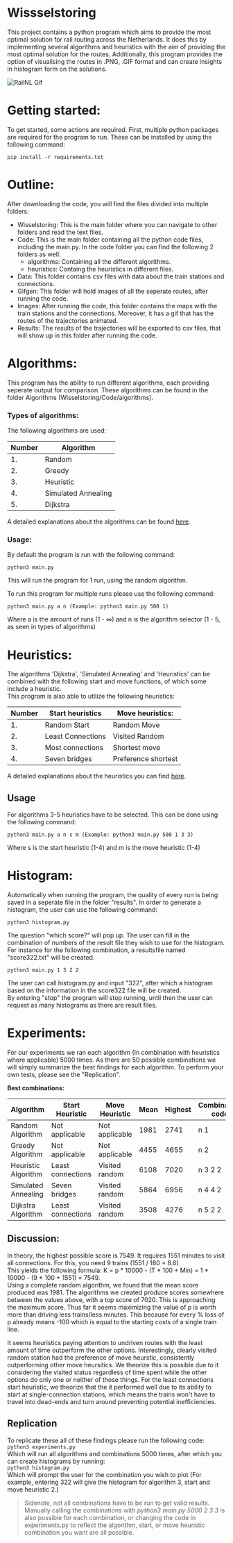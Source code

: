 # Wissselstoring
This project contains a python program which aims to provide the most optimal solution for rail routing across the Netherlands.
It does this by implementing several algorithms and heuristics with the aim of providing the most optimal solution for the routes.
Additionally, this program provides the option of visualising the routes in .PNG, .GIF format and can create insights in histogram form on the solutions.

![RailNL Gif](images/examplegif.gif)

# Getting started:
To get started, some actions are required. First, multiple python packages are required for the program to run. These can be installed by using the following command:

```pip install -r requirements.txt```

# Outline:
After downloading the code, you will find the files divided into multiple folders:
* Wisselstoring: This is the main folder where you can navigate to other folders and read the text files.
* Code: This is the main folder containing all the python code files, including the main.py. In the code folder you can find the following 2 folders as well:
    * algorithms: Containing all the different algorithms.
    * heuristics: Containg the heuristics in different files.
* Data: This folder contains csv files with data about the train stations and connections.
* Gifgen: This folder will hold images of all the seperate routes, after running the code.
* Images: After running the code, this folder contains the maps with the train stations and the connections. Moreover, it has a gif that has the routes of the trajectories animated.
* Results: The results of the trajectories will be exported to csv files, that will show up in this folder after running the code.

# Algorithms:
This program has the ability to run  different algorithms, each providing  seperate output for comparison.
These algorithms can be found in the folder Algorithms (Wisselstoring/Code/algorithms).

### Types of algorithms:
The following algorithms are used:

| Number | Algorithm |
| ------ | --------- |
| 1.     | Random    |
| 2.     | Greedy    | 
| 3.     | Heuristic |
| 4.     | Simulated Annealing | 
| 5.     | Dijkstra |

A detailed explanations about the algorithms can be found [here](/code/algorithms/README.md).

### Usage:
By default the program is run with the following command:

```python3 main.py```

This will run the program for 1 run, using the random algorithm.

To run this program for multiple runs please use the following command:

```python3 main.py a n (Example: python3 main.py 500 1)```

Where a is the amount of runs (1 - ∞) and n is the algorithm selector (1 - 5, as seen in types of algorithms)

# Heuristics:
The algorithms 'Dijkstra', 'Simulated Annealing' and 'Heuristics' can be combined with the following start and move functions, of which some include a heuristic.  
This program is also able to utilize the following heuristics:


| Number | **Start heuristics** | **Move heuristics:** |
| ------ | -------------------- | -------------------- |
| 1.     | Random Start | Random Move |
| 2.     | Least Connections | Visited Random | 
| 3.     | Most connections  | Shortest move |
| 4.     | Seven bridges     | Preference shortest |

A detailed explanations about the heuristics you can find [here](/code/heuristics/README.md).

## Usage

For  algorithms 3-5 heuristics have to be selected. This can be done using the following command:

``` python3 main.py a n s m (Example: python3 main.py 500 1 3 3) ```

Where s is the start heuristic (1-4) and m is the move heuristic (1-4)

# Histogram:
Automatically when running the program, the quality of every run is being saved in a seperate file in the folder "results". In order to generate a histogram, the user can use the following command:

```python3 histogram.py```

The question "which score?" will pop up. The user can fill in the combination of numbers of the result file they wish to use for the histogram.  
For instance for the following combination, a resultsfile named "score322.txt" will be created.

``` python3 main.py 1 3 2 2 ```

The user can call  histogram.py and input "322", after which a histogram based on the information in the score322 file will be created.  
By entering "stop" the program will stop running, until then the user can request as many histograms as there are result files.

<!-- ![Example Histogram](images/examplehisto1.png) -->

# Experiments:
For our experiments we ran each algorithm (In combination with heuristics where applicable) 5000 times. As there are 50 possible combinations we will simply summarize the best findings for each algorithm. To perform your own tests, please see the "Replication".

**Best combinations:**

| Algorithm  | Start Heuristic | Move Heuristic | Mean  | Highest  | Combination code |
| ---------- | --------------- | -------------- | ----- | -------- | ---------------- |
| Random Algorithm | Not applicable | Not applicable | 1981 | 2741 | n 1 |
| Greedy Algorithm | Not applicable | Not applicable | 4455 | 4655 | n 2 |
| Heuristic Algorithm | Least connections | Visited random | 6108 | 7020 | n 3 2 2 |
| Simulated Annealing | Seven bridges | Visited random | 5864 | 6956 | n 4 4 2 |
| Dijkstra Algorithm | Least connections | Visited random |3508 | 4276 | n 5 2 2 |

## Discussion:

In theory, the highest possible score is 7549. It requires 1551 minutes to visit all connections. For this, you need 9 trains (1551 / 180 = 8.6)  
This yields the following formula: K = p * 10000 - (T * 100 + Min) =  1 * 10000 - (9 * 100 + 1551) = 7549.  
Using a complete random algorithm, we found that the mean score produced was 1981. The algorithms we created produce scores somewhere between the values above, with a top score of 7020. This is approaching the maximum score. Thus far it seems maximizing the value of p is worth more than driving less trains/less minutes. This because for every % loss of p already means -100 which is equal to the starting costs of a single train line.

It seems heuristics paying attention to undriven routes with the least amount of time outperform the other options. Interestingly, clearly visited random station had the preference of move heurstic, consistently outperforming other move heursitics. We theorize this is possible due to it considering the visited status regardless of time spent while the other options do only one or neither of those things. For the least connections start heuristic, we theorize that the it performed well due to its ability to start at single-connection stations, which means the trains won't have to travel into dead-ends and turn around preventing potential inefficiencies.

## Replication

To replicate these all of these findings please run the following code:  
``` python3 experiments.py ```  
Which will run all algorithms and combinations 5000 times, after which you can create histograms by running:  
``` python3 histogram.py ```  
Which will prompt the user for the combination you wish to plot (For example, entering 322 will give the histogram for algorithm 3, start and move heuristic 2.)

>Sidenote, not all combinations have to be run to get valid results. Manually calling the combinations with *python3 main.py 5000 2 3 3* is also possible for each combination, or changing the code in experiments.py to reflect the algorithm, start, or move heuristic combination you want are all possible.
